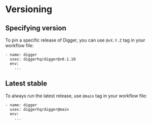 # Versioning

## Specifying version

To pin a specific release of Digger, you can use `@vX.Y.Z` tag in your workflow file:

```
- name: digger
  uses: diggerhq/digger@v0.1.10
  env:
    ...
```

## Latest stable

To always run the latest release, use `@main` tag in your workflow file:

```
- name: digger
  uses: diggerhq/digger@main
  env:
    ...
```
